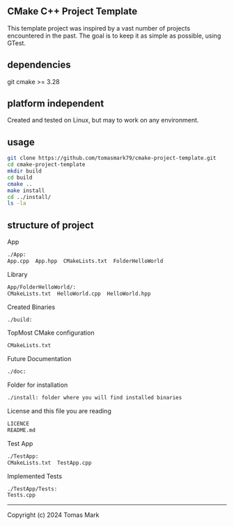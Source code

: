 
## CMake C++ Project Template

This template project was inspired by a vast number of projects encountered in the past. The goal is to keep it as simple as possible, using GTest.

## dependencies

git
cmake >= 3.28

## platform independent

Created and tested on Linux, but may to work on any environment.

## usage

```bash
git clone https://github.com/tomasmark79/cmake-project-template.git
cd cmake-project-template
mkdir build
cd build
cmake ..
make install
cd ../install/
ls -la
```

## structure of project

App

```txt
./App:
App.cpp  App.hpp  CMakeLists.txt  FolderHelloWorld
```

Library

```txt
App/FolderHelloWorld/:
CMakeLists.txt  HelloWorld.cpp  HelloWorld.hpp
```

Created Binaries

```txt
./build:
```

TopMost CMake configuration

```txt
CMakeLists.txt
```

Future Documentation

```txt
./doc:
```

Folder for installation

```txt
./install: folder where you will find installed binaries
```

License and this file you are reading

```txt
LICENCE
README.md
```

Test App

```txt
./TestApp:
CMakeLists.txt  TestApp.cpp 
```

Implemented Tests

```txt
./TestApp/Tests:
Tests.cpp
```

---

Copyright (c) 2024 Tomas Mark